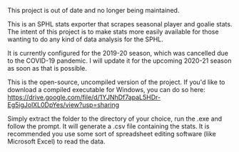 This project is out of date and no longer being maintained.

This is an SPHL stats exporter that scrapes seasonal player and goalie stats. The intent of this project is to make stats more easily available for those wanting to do any kind of data analysis for the SPHL.

It is currently configured for the 2019-20 season, which was cancelled due to the COVID-19 pandemic. I will update it for the upcoming 2020-21 season as soon as that is possible.

This is the open-source, uncompiled version of the project. If you'd like to download a compiled executable for Windows, you can do so here: https://drive.google.com/file/d/1YJNhDf7apaL5HDr-Eg5igJolXL0DpYes/view?usp=sharing

Simply extract the folder to the directory of your choice, run the .exe and follow the prompt. It will generate a .csv file containing the stats. It is recommended you use some sort of spreadsheet editing software (like Microsoft Excel) to read the data.


